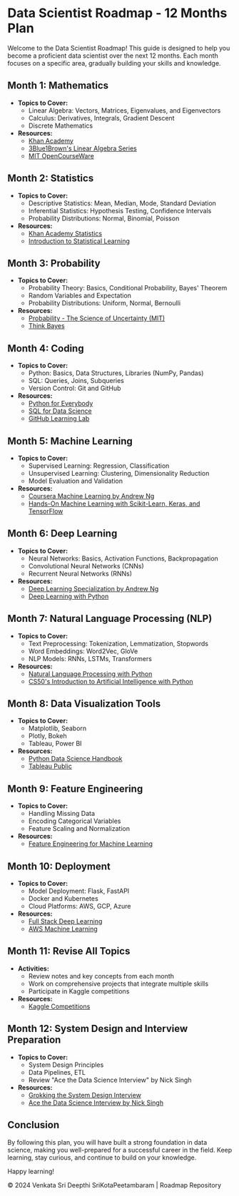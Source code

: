 # Data Scientist Roadmap - 12 Months Plan

Welcome to the Data Scientist Roadmap! This guide is designed to help you become a proficient data scientist over the next 12 months. Each month focuses on a specific area, gradually building your skills and knowledge.

## Month 1: Mathematics
- **Topics to Cover:**
  - Linear Algebra: Vectors, Matrices, Eigenvalues, and Eigenvectors
  - Calculus: Derivatives, Integrals, Gradient Descent
  - Discrete Mathematics
- **Resources:**
  - [Khan Academy](https://www.khanacademy.org/math)
  - [3Blue1Brown's Linear Algebra Series](https://www.youtube.com/playlist?list=PLZHQObOWTQDNPOjrT6KVlfJuKtYTftqH6)
  - [MIT OpenCourseWare](https://ocw.mit.edu/index.htm)

## Month 2: Statistics
- **Topics to Cover:**
  - Descriptive Statistics: Mean, Median, Mode, Standard Deviation
  - Inferential Statistics: Hypothesis Testing, Confidence Intervals
  - Probability Distributions: Normal, Binomial, Poisson
- **Resources:**
  - [Khan Academy Statistics](https://www.khanacademy.org/math/statistics-probability)
  - [Introduction to Statistical Learning](https://www.statlearning.com/)

## Month 3: Probability
- **Topics to Cover:**
  - Probability Theory: Basics, Conditional Probability, Bayes' Theorem
  - Random Variables and Expectation
  - Probability Distributions: Uniform, Normal, Bernoulli
- **Resources:**
  - [Probability - The Science of Uncertainty (MIT)](https://www.youtube.com/playlist?list=PLUl4u3cNGP63EdVPNLG3ToM6LaEUuStEY)
  - [Think Bayes](https://greenteapress.com/wp/think-bayes/)

## Month 4: Coding
- **Topics to Cover:**
  - Python: Basics, Data Structures, Libraries (NumPy, Pandas)
  - SQL: Queries, Joins, Subqueries
  - Version Control: Git and GitHub
- **Resources:**
  - [Python for Everybody](https://www.coursera.org/specializations/python)
  - [SQL for Data Science](https://www.coursera.org/learn/sql-for-data-science)
  - [GitHub Learning Lab](https://lab.github.com/)

## Month 5: Machine Learning
- **Topics to Cover:**
  - Supervised Learning: Regression, Classification
  - Unsupervised Learning: Clustering, Dimensionality Reduction
  - Model Evaluation and Validation
- **Resources:**
  - [Coursera Machine Learning by Andrew Ng](https://www.coursera.org/learn/machine-learning)
  - [Hands-On Machine Learning with Scikit-Learn, Keras, and TensorFlow](https://www.oreilly.com/library/view/hands-on-machine-learning/9781492032632/)

## Month 6: Deep Learning
- **Topics to Cover:**
  - Neural Networks: Basics, Activation Functions, Backpropagation
  - Convolutional Neural Networks (CNNs)
  - Recurrent Neural Networks (RNNs)
- **Resources:**
  - [Deep Learning Specialization by Andrew Ng](https://www.coursera.org/specializations/deep-learning)
  - [Deep Learning with Python](https://www.manning.com/books/deep-learning-with-python)

## Month 7: Natural Language Processing (NLP)
- **Topics to Cover:**
  - Text Preprocessing: Tokenization, Lemmatization, Stopwords
  - Word Embeddings: Word2Vec, GloVe
  - NLP Models: RNNs, LSTMs, Transformers
- **Resources:**
  - [Natural Language Processing with Python](https://www.oreilly.com/library/view/natural-language-processing/9780596803346/)
  - [CS50's Introduction to Artificial Intelligence with Python](https://www.edx.org/course/cs50s-introduction-to-artificial-intelligence-with-python)

## Month 8: Data Visualization Tools
- **Topics to Cover:**
  - Matplotlib, Seaborn
  - Plotly, Bokeh
  - Tableau, Power BI
- **Resources:**
  - [Python Data Science Handbook](https://jakevdp.github.io/PythonDataScienceHandbook/)
  - [Tableau Public](https://public.tableau.com/en-us/s/)

## Month 9: Feature Engineering
- **Topics to Cover:**
  - Handling Missing Data
  - Encoding Categorical Variables
  - Feature Scaling and Normalization
- **Resources:**
  - [Feature Engineering for Machine Learning](https://www.coursera.org/learn/feature-engineering)

## Month 10: Deployment
- **Topics to Cover:**
  - Model Deployment: Flask, FastAPI
  - Docker and Kubernetes
  - Cloud Platforms: AWS, GCP, Azure
- **Resources:**
  - [Full Stack Deep Learning](https://fullstackdeeplearning.com/)
  - [AWS Machine Learning](https://aws.amazon.com/machine-learning/)

## Month 11: Revise All Topics
- **Activities:**
  - Review notes and key concepts from each month
  - Work on comprehensive projects that integrate multiple skills
  - Participate in Kaggle competitions
- **Resources:**
  - [Kaggle Competitions](https://www.kaggle.com/competitions)

## Month 12: System Design and Interview Preparation
- **Topics to Cover:**
  - System Design Principles
  - Data Pipelines, ETL
  - Review "Ace the Data Science Interview" by Nick Singh
- **Resources:**
  - [Grokking the System Design Interview](https://www.educative.io/courses/grokking-the-system-design-interview)
  - [Ace the Data Science Interview by Nick Singh](https://www.acethedatascienceinterview.com/)

## Conclusion
By following this plan, you will have built a strong foundation in data science, making you well-prepared for a successful career in the field. Keep learning, stay curious, and continue to build on your knowledge.

Happy learning!


© 2024 Venkata Sri Deepthi SriKotaPeetambaram | Roadmap Repository
